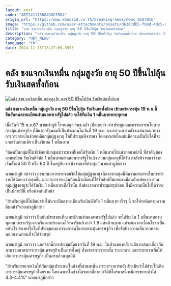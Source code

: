 ```yaml
---
layout: post
code: "ART2411150843OCS5D4"
origin_url: "https://www.khaosod.co.th/breaking-news/news_9507016"
image: "https://github.com/user-attachments/assets/d636cdb5-fb0d-4dc5-99af-8620ba49b940"
title: "คลัง ชงแจกเงินหมื่น กลุ่มสูงวัย อายุ 50 ปีขึ้นไปลุ้น รับเงินสดทั้งก้อน"
description: "คลัง ชงแจกเงินหมื่น กลุ่มสูงวัย อายุ 50 ปีขึ้นไปลุ้น รับเงินสดทั้งก้อน เข้าบอร์ดกระตุ้น 19 พ.ย.นี้ ยืนยันคนลงทะเบียนแอพทางรัฐ จะได้รับเงิน 1 หมื่นครบทุกคน"
category: "HOT_NEWS"
language: "th"
date: 2024-11-15T13:27:09.359Z
---
```


# คลัง ชงแจกเงินหมื่น กลุ่มสูงวัย อายุ 50 ปีขึ้นไปลุ้น รับเงินสดทั้งก้อน

[![คลัง ชงแจกเงินหมื่น กลุ่มสูงวัย อายุ 50 ปีขึ้นไปลุ้น รับเงินสดทั้งก้อน](https://www.khaosod.co.th/wpapp/uploads/2024/11/Ten-thousand-baht215-3.jpg "คลัง ชงแจกเงินหมื่น กลุ่มสูงวัย อายุ 50 ปีขึ้นไปลุ้น รับเงินสดทั้งก้อน")](https://www.khaosod.co.th/wpapp/uploads/2024/11/Ten-thousand-baht215-3.jpg)

**คลัง ชงแจกเงินหมื่น กลุ่มสูงวัย อายุ 50 ปีขึ้นไปลุ้น รับเงินสดทั้งก้อน เข้าบอร์ดกระตุ้น 19 พ.ย.นี้ ยืนยันคนลงทะเบียนผ่านแอพทางรัฐไปแล้ว จะได้รับเงิน 1 หมื่นบาทครบทุกคน**

เมื่อวันที่ 15 พ.ย.67 นายเผ่าภูมิ โรจนสกุล รมช.คลัง เปิดเผยว่า การประชุมคณะกรรมการนโยบายกระตุ้นเศรษฐกิจ ที่มีนายกรัฐมนตรีเป็นประธานในวันที่ 19 พ.ย. กระทรวงการคลังจะเสนอแนวทางการกระจายเงินช่วยเหลือกลุ่มผู้สูงอายุ ให้ที่ประชุมพิจารณา โดยเกณฑ์เบื้องต้นมีความเป็นไปได้ที่จะแจกเงินก้อนเดียวเป็นเงินสด 1 หมื่นบาท

“ต้องเป็นกลุ่มที่ไม่ซ้ำซ้อนกับกลุ่มเปราะบางที่เคยได้รับเงิน 1 หมื่นบาทไปแล้วก่อนหน้านี้ ที่สำคัญต้องลงทะเบียน รับเงินดิจิทัล 1 หมื่นบาทผ่านแอพทางรัฐไว้แล้ว ส่วนกลุ่มอายุที่ได้รับ กำลังพิจารณาว่าจะเริ่มตั้งแต่ 50 ปี หรือ 60 ปี ขึ้นอยู่กับการพิจารณาที่ประชุม” นายเผ่าภูมิกล่าว

นายเผ่าภูมิ กล่าวว่า การเสนอการกระจายเงินให้กลุ่มผู้สูงอายุ เนื่องจากกลุ่มนี้มีความสามารถในการทำรายได้น้อยกว่ากลุ่มอื่น มองว่าการจ่ายเงินก้อนนี้จะมีคนที่ได้รับสิทธิไม่เยอะเหมือนกับเฟสแรก ส่วนกลุ่มผู้สูงอายุจะได้รับเงิน 1 หมื่นบาทเมื่อไรนั้น ยังต้องรอการประชุมสรุปก่อน ซึ่งมีความเป็นไปได้ว่าจะเป็นปลายปีนี้ หรือช่วงต้นปีหน้า

“สำหรับกลุ่มที่ไม่มีสมาร์ทโฟนจะเปิดลงทะเบียนรับเงินดิจิทัล 1 หมื่นบาท เร็วๆ นี้ ขอให้รอติดตามความคืบหน้า”นายเผ่าภูมิกล่าว

นายเผ่าภูมิ กล่าวว่า ยืนยันประชาชนที่ลงทะเบียนผ่านแอพทางรัฐไปแล้ว จะได้รับเงิน 1 หมื่นบาทครบทุกคน เพราะรัฐบาลเตรียมงบประมาณไว้รองรับแล้วกว่า 1.8 แสนล้านบาท แต่ระยะเวลาเงื่อนไขจะเป็นอย่างไร ต้องหารือในที่ประชุมคณะกรรมการนโยบายกระตุ้นเศรษฐกิจ เพื่อรับฟังความเห็นจากหลายหน่วยงานก่อนที่จะได้ข้อสรุป

นายเผ่าภูมิ กล่าวว่า นอกจากนี้การประชุมนัดแรกวันที่ 19 พ.ย. ในส่วนของคลังจะมีการเสนอเกี่ยวกับภาพรวมมาตรการกระตุ้นเศรษฐกิจเป็นภาพใหญ่ ทั้งมาตรการระยะสั้น ระยะกลาง และระยะยาวเพื่อให้เกิดการกระตุ้นเศรษฐกิจ เป็นครบถ้วนทุกมิติ

“สำหรับการแจกเงินให้กับกลุ่มเปราะบางในช่วงที่ผ่านมานั้น กระทรวงการคลังประเมินว่าได้ช่วยให้เกิดการกระตุ้นเศรษฐกิจโดยรวม โดยเฉพาะในช่วงไตรมาสสี่คาดว่าจีดีพีไตรมาสนี้จะมีการขยายตัวได้ 4.3-4.4%” นายเผ่าภูมิกล่าว

